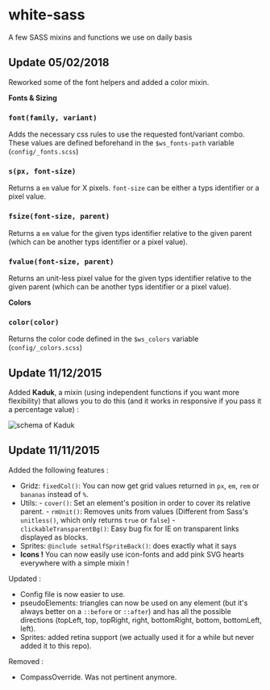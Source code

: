 white-sass
==========

A few SASS mixins and functions we use on daily basis

## Update 05/02/2018

Reworked some of the font helpers and added a color mixin.

**Fonts & Sizing**  

### `font(family, variant)`  
Adds the necessary css rules to use the requested font/variant combo. These values are defined beforehand in the `$ws_fonts-path` variable (`config/_fonts.scss`)

### `s(px, font-size)`  
Returns a `em` value for X pixels. `font-size` can be either a typs identifier or a pixel value.

### `fsize(font-size, parent)`  
Returns a `em` value for the given typs identifier relative to the given parent (which can be another typs identifier or a pixel value).

### `fvalue(font-size, parent)`  
Returns an unit-less pixel value for the given typs identifier relative to the given parent (which can be another typs identifier or a pixel value).

**Colors**  
### `color(color)`  
Returns the color code defined in the `$ws_colors` variable (`config/_colors.scss`)

## Update 11/12/2015

Added **Kaduk**, a mixin (using independent functions if you want more flexibility) that allows you to do this (and it works in responsive if you pass it a percentage value) :

![schema of Kaduk ](https://raw.githubusercontent.com/whiteCube/white-sass/master/kaduk.png)

## Update 11/11/2015

Added the following features :

- Gridz: `fixedCol()`: You can now get grid values returned in `px`, `em`, `rem` or `bananas` instead of `%`.
- Utils:
      - `cover()`: Set an element's position in order to cover its relative parent.
      - `rmUnit()`: Removes units from values (Different from Sass's `unitless()`, which only returns `true` or `false`)
      - `clickableTransparentBg()`: Easy bug fix for IE on transparent links displayed as blocks.
- Sprites: `@include setHalfSpriteBack()`: does exactly what it says
- **Icons !** You can now easily use icon-fonts and add pink SVG hearts everywhere with a simple mixin !


Updated :

- Config file is now easier to use.
- pseudoElements: triangles can now be used on any element (but it's always better on a `::before` or `::after`) and has all the possible directions (topLeft, top, topRight, right, bottomRight, bottom, bottomLeft, left).
- Sprites: added retina support (we actually used it for a while but never added it to this repo).

Removed :

- CompassOverride. Was not pertinent anymore.